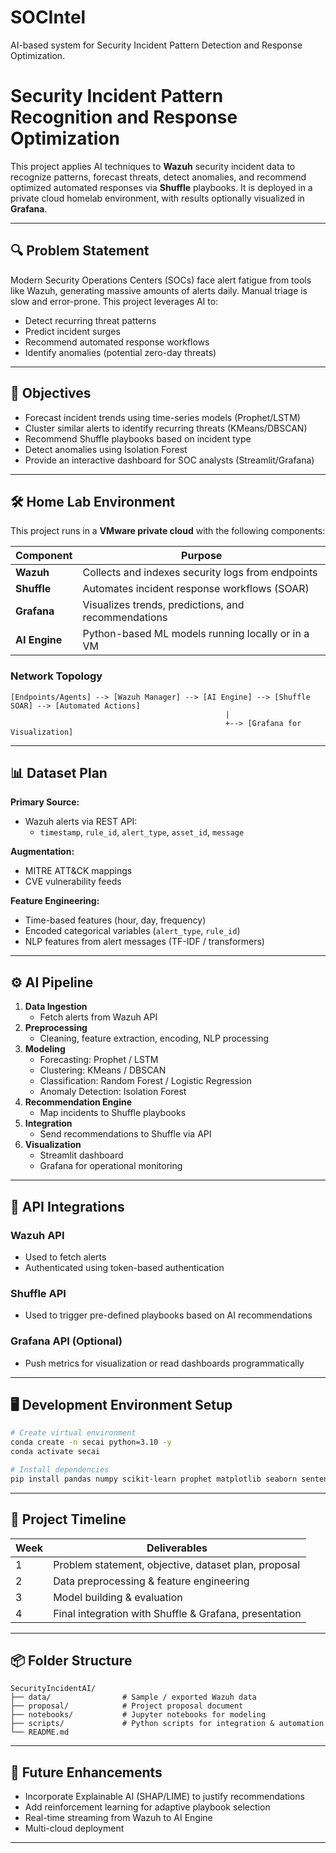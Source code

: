 # SOCIntel
AI-based system for Security Incident Pattern Detection and Response Optimization.

# Security Incident Pattern Recognition and Response Optimization

This project applies AI techniques to **Wazuh** security incident data to recognize patterns, forecast threats, detect anomalies, and recommend optimized automated responses via **Shuffle** playbooks. It is deployed in a private cloud homelab environment, with results optionally visualized in **Grafana**.

---

## 🔍 Problem Statement
Modern Security Operations Centers (SOCs) face alert fatigue from tools like Wazuh, generating massive amounts of alerts daily. Manual triage is slow and error-prone. This project leverages AI to:
- Detect recurring threat patterns
- Predict incident surges
- Recommend automated response workflows
- Identify anomalies (potential zero-day threats)

---

## 🎯 Objectives
- Forecast incident trends using time-series models (Prophet/LSTM)
- Cluster similar alerts to identify recurring threats (KMeans/DBSCAN)
- Recommend Shuffle playbooks based on incident type
- Detect anomalies using Isolation Forest
- Provide an interactive dashboard for SOC analysts (Streamlit/Grafana)

---

## 🛠️ Home Lab Environment
This project runs in a **VMware private cloud** with the following components:

| Component     | Purpose                                                |
|---------------|--------------------------------------------------------|
| **Wazuh**     | Collects and indexes security logs from endpoints      |
| **Shuffle**   | Automates incident response workflows (SOAR)           |
| **Grafana**   | Visualizes trends, predictions, and recommendations    |
| **AI Engine** | Python-based ML models running locally or in a VM      |

### Network Topology
```
[Endpoints/Agents] --> [Wazuh Manager] --> [AI Engine] --> [Shuffle SOAR] --> [Automated Actions]
                                                |
                                                +--> [Grafana for Visualization]
```

---

## 📊 Dataset Plan
**Primary Source:**
- Wazuh alerts via REST API:
  - `timestamp`, `rule_id`, `alert_type`, `asset_id`, `message`

**Augmentation:**
- MITRE ATT&CK mappings
- CVE vulnerability feeds

**Feature Engineering:**
- Time-based features (hour, day, frequency)
- Encoded categorical variables (`alert_type`, `rule_id`)
- NLP features from alert messages (TF-IDF / transformers)

---

## ⚙️ AI Pipeline
1. **Data Ingestion**
   - Fetch alerts from Wazuh API
2. **Preprocessing**
   - Cleaning, feature extraction, encoding, NLP processing
3. **Modeling**
   - Forecasting: Prophet / LSTM
   - Clustering: KMeans / DBSCAN
   - Classification: Random Forest / Logistic Regression
   - Anomaly Detection: Isolation Forest
4. **Recommendation Engine**
   - Map incidents to Shuffle playbooks
5. **Integration**
   - Send recommendations to Shuffle via API
6. **Visualization**
   - Streamlit dashboard
   - Grafana for operational monitoring

---

## 🔗 API Integrations

### **Wazuh API**
- Used to fetch alerts
- Authenticated using token-based authentication

### **Shuffle API**
- Used to trigger pre-defined playbooks based on AI recommendations

### **Grafana API** (Optional)
- Push metrics for visualization or read dashboards programmatically

---

## 🖥️ Development Environment Setup
```bash
# Create virtual environment
conda create -n secai python=3.10 -y
conda activate secai

# Install dependencies
pip install pandas numpy scikit-learn prophet matplotlib seaborn sentence-transformers streamlit requests
```

---

## 📅 Project Timeline

| Week | Deliverables |
|------|--------------|
| 1 | Problem statement, objective, dataset plan, proposal |
| 2 | Data preprocessing & feature engineering |
| 3 | Model building & evaluation |
| 4 | Final integration with Shuffle & Grafana, presentation |

---

## 📦 Folder Structure
```
SecurityIncidentAI/
├── data/                # Sample / exported Wazuh data
├── proposal/            # Project proposal document
├── notebooks/           # Jupyter notebooks for modeling
├── scripts/             # Python scripts for integration & automation
└── README.md
```
---

## 📌 Future Enhancements
- Incorporate Explainable AI (SHAP/LIME) to justify recommendations
- Add reinforcement learning for adaptive playbook selection
- Real-time streaming from Wazuh to AI Engine
- Multi-cloud deployment

---
